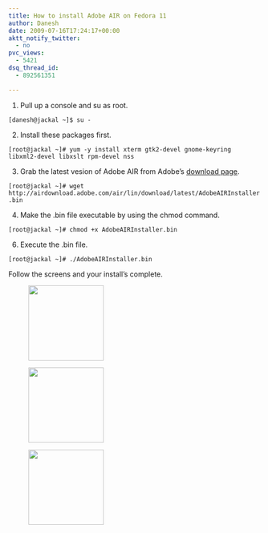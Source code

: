```yaml
---
title: How to install Adobe AIR on Fedora 11
author: Danesh
date: 2009-07-16T17:24:17+00:00
aktt_notify_twitter:
  - no
pvc_views:
  - 5421
dsq_thread_id:
  - 892561351

---
```

1. Pull up a console and su as root.

`[danesh@jackal ~]$ su -`

2. Install these packages first.

`[root@jackal ~]# yum -y install xterm gtk2-devel gnome-keyring libxml2-devel libxslt rpm-devel nss`

3. Grab the latest vesion of Adobe AIR from Adobe&#8217;s [download page][1].

`[root@jackal ~]# wget http://airdownload.adobe.com/air/lin/download/latest/AdobeAIRInstaller.bin`

4. Make the .bin file executable by using the chmod command.

`[root@jackal ~]# chmod +x AdobeAIRInstaller.bin`

6. Execute the .bin file.

`[root@jackal ~]# ./AdobeAIRInstaller.bin`

Follow the screens and your install&#8217;s complete.

<div id='gallery-4' class='gallery galleryid-1638 gallery-columns-3 gallery-size-thumbnail'>
  <figure class='gallery-item'> 
  
  <div class='gallery-icon landscape'>
    <a href='/wp-content/uploads/2009/07/Screenshot-Adobe-AIR-Setup-1.png'><img width="150" height="150" src="/wp-content/uploads/2009/07/Screenshot-Adobe-AIR-Setup-1-150x150.png" class="attachment-thumbnail size-thumbnail" alt="" loading="lazy" /></a>
  </div></figure><figure class='gallery-item'> 
  
  <div class='gallery-icon landscape'>
    <a href='/wp-content/uploads/2009/07/Screenshot-Adobe-AIR-Setup-2.png'><img width="150" height="150" src="/wp-content/uploads/2009/07/Screenshot-Adobe-AIR-Setup-2-150x150.png" class="attachment-thumbnail size-thumbnail" alt="" loading="lazy" /></a>
  </div></figure><figure class='gallery-item'> 
  
  <div class='gallery-icon landscape'>
    <a href='/wp-content/uploads/2009/07/Screenshot-Adobe-AIR-Setup-3.png'><img width="150" height="150" src="/wp-content/uploads/2009/07/Screenshot-Adobe-AIR-Setup-3-150x150.png" class="attachment-thumbnail size-thumbnail" alt="" loading="lazy" /></a>
  </div></figure>
</div>

 [1]: http://get.adobe.com/air/
